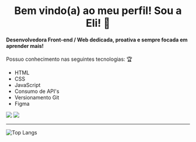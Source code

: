 <h1 align="center">Bem vindo(a) ao meu perfil! Sou a Eli! 🤙</h1>

#### 
#### Desenvolvedora Front-end / Web dedicada, proativa e sempre focada em aprender mais! 
Possuo conhecimento nas seguintes tecnologias: 🏆
- HTML
- CSS
- JavaScript
- Consumo de API's
- Versionamento Git
- Figma


<div>
  <a href="https://www.linkedin.com/in/elipontes/" target='_blank'><img src="https://img.shields.io/badge/LinkedIn-0077B5?style=for-the-badge&logo=linkedin&logoColor=white"/></a>
  <a href="mailto:heliarapontes@hotmail.com" target='_blank'><img src="https://img.shields.io/badge/Gmail-D14836?style=for-the-badge&logo=gmail&logoColor=white"/></a>
</div>

---

![Top Langs](https://github-readme-stats.vercel.app/api/top-langs/?username=Elipontes&theme=dark&show_icons=true&layout=compact)


